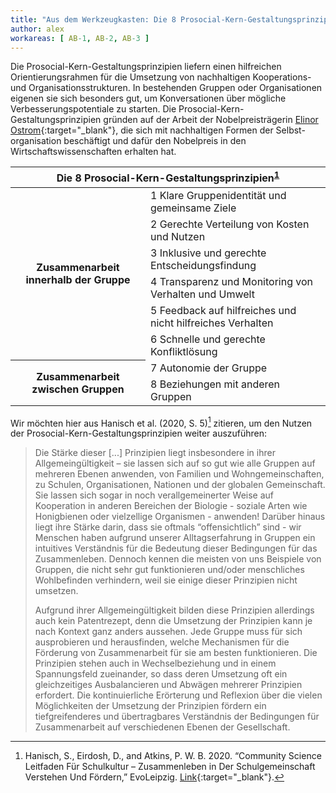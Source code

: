 ```yaml
---
title: "Aus dem Werkzeugkasten: Die 8 Prosocial-Kern-Gestaltungsprinzipien" 
author: alex
workareas: [ AB-1, AB-2, AB-3 ]
---
```


Die Prosocial-Kern-Gestaltungsprinzipien liefern einen hilfreichen Orientierungsrahmen für die Umsetzung von nachhaltigen Kooperations- und Organisationsstrukturen. In bestehenden Gruppen oder Organisationen eigenen sie sich besonders gut, um Konversationen über mögliche Verbesserungspotentiale zu starten. Die Prosocial-Kern-Gestaltungsprinzipien gründen auf der Arbeit der Nobelpreisträgerin [Elinor Ostrom](https://de.wikipedia.org/wiki/Elinor_Ostrom){:target="_blank"}, die sich mit nachhaltigen Formen der Selbst-organisation beschäftigt und dafür den Nobelpreis in den Wirtschaftswissenschaften erhalten hat. 

<table class="table table-bordered">
<thead>
  <tr>  
    <th colspan="2" scope="col" class="text-center">Die 8 Prosocial-Kern-Gestaltungsprinzipien<sup id="fnref:2" role="doc-noteref"><a href="#fn:1" class="footnote" rel="footnote">1</a></sup></th>
  </tr>
</thead>
<tbody>
  <tr>
    <th rowspan="6" scope="row">Zusammenarbeit innerhalb der Gruppe</th>
    <td>1 Klare Gruppenidentität und gemeinsame Ziele</td>
  </tr>
  <tr>
    <td>2 Gerechte Verteilung von Kosten und Nutzen</td>
  </tr>
  <tr>
    <td>3 Inklusive und gerechte Entscheidungsfindung</td>
  </tr>
  <tr>
    <td>4 Transparenz und Monitoring von Verhalten und Umwelt</td>
  </tr>
  <tr>
    <td>5 Feedback auf hilfreiches und nicht hilfreiches Verhalten</td>
  </tr>
  <tr>
    <td>6 Schnelle und gerechte Konfliktlösung</td>
  </tr>
  <tr>
    <th rowspan="2" scope="row">Zusammenarbeit zwischen Gruppen</th>
    <td>7 Autonomie der Gruppe</td>
  </tr>
  <tr>
    <td>8 Beziehungen mit anderen Gruppen</td>
  </tr>
</tbody>
</table>

Wir möchten hier aus Hanisch et al. (2020, S. 5)[^1] zitieren, um den Nutzen der Prosocial-Kern-Gestaltungsprinzipien weiter auszuführen:

> Die Stärke dieser [...] Prinzipien liegt insbesondere in ihrer Allgemeingültigkeit – sie lassen sich auf so gut wie alle Gruppen auf mehreren Ebenen anwenden, von Familien und Wohngemeinschaften, zu Schulen, Organisationen, Nationen und der globalen Gemeinschaft. Sie lassen sich sogar in noch verallgemeinerter Weise auf Kooperation in anderen Bereichen der Biologie - soziale Arten wie Honigbienen oder vielzellige Organismen - anwenden! Darüber hinaus liegt ihre Stärke darin, dass sie oftmals “offensichtlich” sind - wir Menschen haben aufgrund unserer Alltagserfahrung in Gruppen ein intuitives Verständnis für die Bedeutung dieser Bedingungen für das Zusammenleben. Dennoch kennen die meisten von uns Beispiele von Gruppen, die nicht sehr gut funktionieren und/oder menschliches Wohlbefinden verhindern, weil sie einige dieser Prinzipien nicht umsetzen. 
> 
> Aufgrund ihrer Allgemeingültigkeit bilden diese Prinzipien allerdings auch kein Patentrezept, denn die Umsetzung der Prinzipien kann je nach Kontext ganz anders aussehen. Jede Gruppe muss für sich ausprobieren und herausfinden, welche Mechanismen für die Förderung von Zusammenarbeit für sie am besten funktionieren. Die Prinzipien stehen auch in Wechselbeziehung und in einem Spannungsfeld zueinander, so dass deren Umsetzung oft ein gleichzeitiges Ausbalancieren und Abwägen mehrerer Prinzipien erfordert. Die kontinuierliche Erörterung und Reflexion über die vielen Möglichkeiten der Umsetzung der Prinzipien fördern ein tiefgreifenderes und übertragbares Verständnis der Bedingungen für Zusammenarbeit auf verschiedenen Ebenen der Gesellschaft.

[^1]: Hanisch, S., Eirdosh, D., and Atkins, P. W. B. 2020. “Community Science Leitfaden Für Schulkultur – Zusammenleben in Der Schulgemeinschaft Verstehen Und Fördern,” EvoLeipzig. [Link](http://CommunityScience.EvoLeipzig.de){:target="_blank"}.